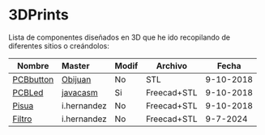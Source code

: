 # 3DPrints

Lista de componentes diseñados en 3D que he ido recopilando de diferentes sitios o creándolos:


| Nombre                                                                 | Master                                                                                  | Modif | Archivo     | Fecha     |
| ------------------------------------------------------------------------ | :---------------------------------------------------------------------------------------- | ------- | ------------- | ----------- |
| [PCBbutton](https://github.com/ionhsFP/3DPrints/tree/master/PCBbutton) | [Obijuan](https://github.com/PCBPrints/Alhambra-button)                                 | No    | STL         | 9-10-2018 |
| [PCBLed](https://github.com/ionhsFP/3DPrints/tree/master/PCBLed)       | [javacasm](https://github.com/PCBPrints/PCbPrints/tree/master/PCBPrint_button_with_lid) | Si    | Freecad+STL | 9-10-2018 |
| [Pisua](https://github.com/ionhsFP/3DPrints/tree/master/Pisua)         | i.hernandez                                                                             | No    | Freecad+STL | 9-10-2018 |
| [Filtro](https://github.com/ionhsFP/3DPrints/tree/master/Pisua)        | i.hernandez                                                                             | No    | Freecad+STL | 9-7-2024  |
